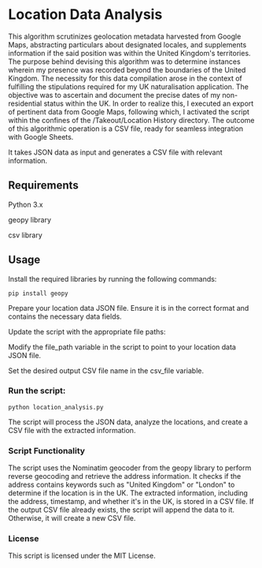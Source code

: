 # Location Data Analysis

This algorithm scrutinizes geolocation metadata harvested from Google Maps, abstracting particulars about designated locales, and supplements information if the said position was within the United Kingdom's territories. The purpose behind devising this algorithm was to determine instances wherein my presence was recorded beyond the boundaries of the United Kingdom. The necessity for this data compilation arose in the context of fulfilling the stipulations required for my UK naturalisation application. The objective was to ascertain and document the precise dates of my non-residential status within the UK. In order to realize this, I executed an export of pertinent data from Google Maps, following which, I activated the script within the confines of the /Takeout/Location History directory. The outcome of this algorithmic operation is a CSV file, ready for seamless integration with Google Sheets.

It takes JSON data as input and generates a CSV file with relevant information.

## Requirements
Python 3.x

geopy library

csv library

## Usage
Install the required libraries by running the following commands:

`pip install geopy`

Prepare your location data JSON file. Ensure it is in the correct format and contains the necessary data fields.

Update the script with the appropriate file paths:

Modify the file_path variable in the script to point to your location data JSON file.

Set the desired output CSV file name in the csv_file variable.

### Run the script:
`python location_analysis.py`

The script will process the JSON data, analyze the locations, and create a CSV file with the extracted information.

### Script Functionality
The script uses the Nominatim geocoder from the geopy library to perform reverse geocoding and retrieve the address information.
It checks if the address contains keywords such as "United Kingdom" or "London" to determine if the location is in the UK.
The extracted information, including the address, timestamp, and whether it's in the UK, is stored in a CSV file.
If the output CSV file already exists, the script will append the data to it. Otherwise, it will create a new CSV file.

### License
This script is licensed under the MIT License.
